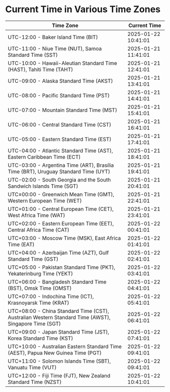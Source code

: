 # Current Time in Various Time Zones

| Time Zone | Current Time |
|-----------|--------------|
| UTC-12:00 - Baker Island Time (BIT) | 2025-01-22 10:41:01 |
| UTC-11:00 - Niue Time (NUT), Samoa Standard Time (SST) | 2025-01-21 11:41:01 |
| UTC-10:00 - Hawaii-Aleutian Standard Time (HAST), Tahiti Time (TAHT) | 2025-01-21 12:41:01 |
| UTC-09:00 - Alaska Standard Time (AKST) | 2025-01-21 13:41:01 |
| UTC-08:00 - Pacific Standard Time (PST) | 2025-01-21 14:41:01 |
| UTC-07:00 - Mountain Standard Time (MST) | 2025-01-21 15:41:01 |
| UTC-06:00 - Central Standard Time (CST) | 2025-01-21 16:41:01 |
| UTC-05:00 - Eastern Standard Time (EST) | 2025-01-21 17:41:01 |
| UTC-04:00 - Atlantic Standard Time (AST), Eastern Caribbean Time (ECT) | 2025-01-21 18:41:01 |
| UTC-03:00 - Argentina Time (ART), Brasília Time (BRT), Uruguay Standard Time (UYT) | 2025-01-21 19:41:01 |
| UTC-02:00 - South Georgia and the South Sandwich Islands Time (SGT) | 2025-01-21 20:41:01 |
| UTC±00:00 - Greenwich Mean Time (GMT), Western European Time (WET) | 2025-01-21 22:41:01 |
| UTC+01:00 - Central European Time (CET), West Africa Time (WAT) | 2025-01-21 23:41:01 |
| UTC+02:00 - Eastern European Time (EET), Central Africa Time (CAT) | 2025-01-22 00:41:01 |
| UTC+03:00 - Moscow Time (MSK), East Africa Time (EAT) | 2025-01-22 01:41:01 |
| UTC+04:00 - Azerbaijan Time (AZT), Gulf Standard Time (GST) | 2025-01-22 02:41:01 |
| UTC+05:00 - Pakistan Standard Time (PKT), Yekaterinburg Time (YEKT) | 2025-01-22 03:41:01 |
| UTC+06:00 - Bangladesh Standard Time (BST), Omsk Time (OMST) | 2025-01-22 04:41:01 |
| UTC+07:00 - Indochina Time (ICT), Krasnoyarsk Time (KRAT) | 2025-01-22 05:41:01 |
| UTC+08:00 - China Standard Time (CST), Australian Western Standard Time (AWST), Singapore Time (SGT) | 2025-01-22 06:41:01 |
| UTC+09:00 - Japan Standard Time (JST), Korea Standard Time (KST) | 2025-01-22 07:41:01 |
| UTC+10:00 - Australian Eastern Standard Time (AEST), Papua New Guinea Time (PGT) | 2025-01-22 09:41:01 |
| UTC+11:00 - Solomon Islands Time (SBT), Vanuatu Time (VUT) | 2025-01-22 09:41:01 |
| UTC+12:00 - Fiji Time (FJT), New Zealand Standard Time (NZST) | 2025-01-22 10:41:01 |
